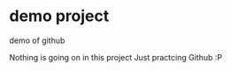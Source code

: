 # demo project
demo of github 

<this has been edited>

Nothing is going on in this project 
Just practcing Github :P
